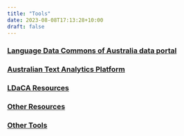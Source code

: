 ```yaml
---
title: "Tools"
date: 2023-08-08T17:13:28+10:00
draft: false
---
```


### [Language Data Commons of Australia data portal](https://data.ldaca.edu.au/search)

### [Australian Text Analytics Platform](https://www.atap.edu.au)

### [LDaCA Resources](/tools/ldaca-resources/)

### [Other Resources](/tools/other-resources)

### [Other Tools](/tools/other-resources#tools)

